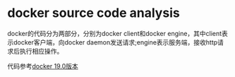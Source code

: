 # docker source code analysis

docker的代码分为两部分，分别为docker client和docker engine，其中client表示docker客户端，向docker daemon发送请求;engine表示服务端，接收http请求后执行相应操作。

代码参考[docker 19.0版本](https://github.com/docker/docker-ce/tree/19.03)
